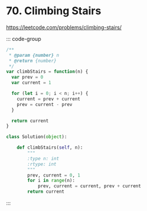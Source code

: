 # 70. Climbing Stairs

https://leetcode.com/problems/climbing-stairs/

::: code-group

```js [JavaScript]
/**
 * @param {number} n
 * @return {number}
 */
var climbStairs = function(n) {
  var prev = 0
  var current = 1

  for (let i = 0; i < n; i++) {
    current = prev + current
    prev = current - prev
  }

  return current
}
```

```py [Python]
class Solution(object):

    def climbStairs(self, n):
        """
        :type n: int
        :rtype: int
        """
        prev, current = 0, 1
        for i in range(n):
            prev, current = current, prev + current
        return current
```

:::
